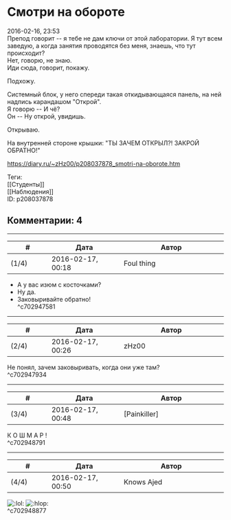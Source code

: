 Смотри на обороте
=================

  
2016-02-16, 23:53  
 Препод говорит -- я тебе не дам ключи от этой лаборатории. Я тут всем заведую, а когда занятия проводятся без меня, знаешь, что тут происходит?   
 Нет, говорю, не знаю.   
 Иди сюда, говорит, покажу.   
   
 Подхожу.   
   
 Системный блок, у него спереди такая откидывающаяся панель, на ней надпись карандашом "Открой".   
 Я говорю -- И чё?   
 Он -- Ну открой, увидишь.   
   
 Открываю.   
   
 На внутренней стороне крышки: "ТЫ ЗАЧЕМ ОТКРЫЛ?! ЗАКРОЙ ОБРАТНО!"   
  
<https://diary.ru/~zHz00/p208037878_smotri-na-oborote.htm>  
  
Теги:  
[[Студенты]]  
[[Наблюдения]]  
ID: p208037878  


Комментарии: 4
--------------

  


---



|         #         |              Дата              |                     Автор                     |           ID           |
| --- | --- | --- | --- |
| (1/4) | 2016-02-17, 00:18 | Foul thing | c702947581 |

  
 - А у вас изюм с косточками?   
 - Ну да.   
 - Заковыривайте обратно!   
 ^c702947581

---



|         #         |              Дата              |                     Автор                     |           ID           |
| --- | --- | --- | --- |
| (2/4) | 2016-02-17, 00:26 | zHz00 | c702947934 |

  
 Не понял, зачем заковыривать, когда они уже там?   
 ^c702947934

---



|         #         |              Дата              |                     Автор                     |           ID           |
| --- | --- | --- | --- |
| (3/4) | 2016-02-17, 00:48 | [Painkiller] | c702948791 |

  
 К О Ш М А Р !   
 ^c702948791

---



|         #         |              Дата              |                     Автор                     |           ID           |
| --- | --- | --- | --- |
| (4/4) | 2016-02-17, 00:50 | Knows Ajed | c702948877 |

  
 ![:lol:](http://static.diary.ru/picture/1135.gif) ![:hlop:](http://static.diary.ru/picture/1345.gif)   
 ^c702948877